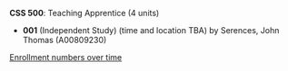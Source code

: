 **CSS 500**: Teaching Apprentice (4 units)

- **001** (Independent Study) (time and location TBA) by Serences, John Thomas (A00809230)

[Enrollment numbers over time](./CSS500.tsv)
